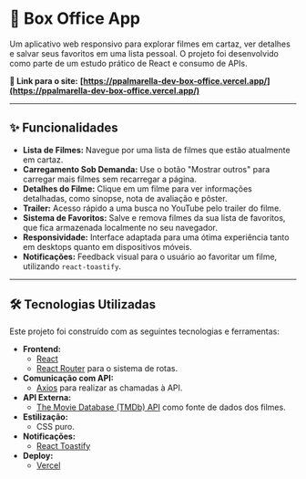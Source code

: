 # 🍿 Box Office App



Um aplicativo web responsivo para explorar filmes em cartaz, ver detalhes e salvar seus favoritos em uma lista pessoal. O projeto foi desenvolvido como parte de um estudo prático de React e consumo de APIs.

**🚀 Link para o site:** **[https://ppalmarella-dev-box-office.vercel.app/](https://ppalmarella-dev-box-office.vercel.app/)**

---

## ✨ Funcionalidades

* **Lista de Filmes:** Navegue por uma lista de filmes que estão atualmente em cartaz.
* **Carregamento Sob Demanda:** Use o botão "Mostrar outros" para carregar mais filmes sem recarregar a página.
* **Detalhes do Filme:** Clique em um filme para ver informações detalhadas, como sinopse, nota de avaliação e pôster.
* **Trailer:** Acesso rápido a uma busca no YouTube pelo trailer do filme.
* **Sistema de Favoritos:** Salve e remova filmes da sua lista de favoritos, que fica armazenada localmente no seu navegador.
* **Responsividade:** Interface adaptada para uma ótima experiência tanto em desktops quanto em dispositivos móveis.
* **Notificações:** Feedback visual para o usuário ao favoritar um filme, utilizando `react-toastify`.

---

## 🛠️ Tecnologias Utilizadas

Este projeto foi construído com as seguintes tecnologias e ferramentas:

* **Frontend:**
    * [React](https://reactjs.org/)
    * [React Router](https://reactrouter.com/) para o sistema de rotas.
* **Comunicação com API:**
    * [Axios](https://axios-http.com/) para realizar as chamadas à API.
* **API Externa:**
    * [The Movie Database (TMDb) API](https://www.themoviedb.org/documentation/api) como fonte de dados dos filmes.
* **Estilização:**
    * CSS puro.
* **Notificações:**
    * [React Toastify](https://fkhadra.github.io/react-toastify/introduction/)
* **Deploy:**
    * [Vercel](https://vercel.com/)


